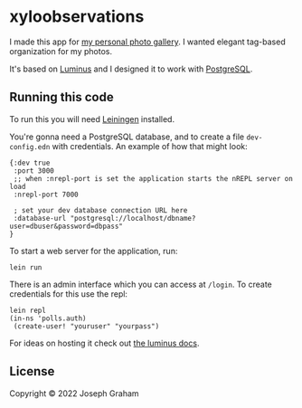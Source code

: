 # xyloobservations

I made this app for [my personal photo gallery](https://gallery.xylon.me.uk/). I wanted elegant tag-based organization for my photos.

It's based on [Luminus](https://luminusweb.com/) and I designed it to work with [PostgreSQL](https://www.postgresql.org/).

## Running this code

To run this you will need [Leiningen](https://github.com/technomancy/leiningen) installed.

You're gonna need a PostgreSQL database, and to create a file `dev-config.edn` with credentials. An example of how that might look:
```
{:dev true
 :port 3000
 ;; when :nrepl-port is set the application starts the nREPL server on load
 :nrepl-port 7000
 
 ; set your dev database connection URL here
 :database-url "postgresql://localhost/dbname?user=dbuser&password=dbpass"
}
```

To start a web server for the application, run:

    lein run 

There is an admin interface which you can access at `/login`. To create credentials for this use the repl:
```
lein repl
(in-ns 'polls.auth)
 (create-user! "youruser" "yourpass")
```

For ideas on hosting it check out [the luminus docs](https://luminusweb.com/docs/deployment.html).

## License

Copyright © 2022 Joseph Graham
